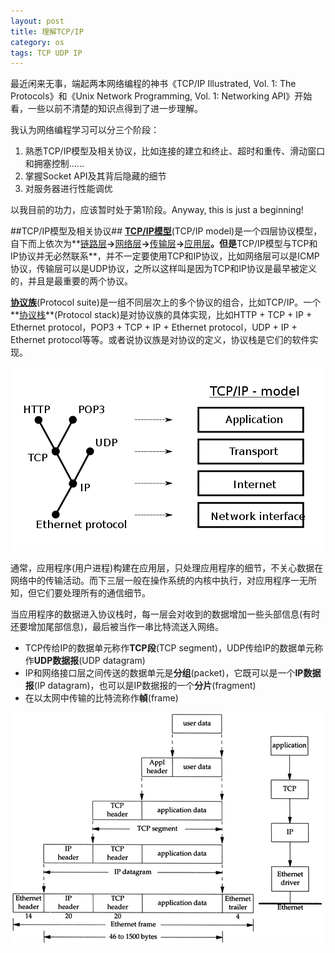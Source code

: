 ```yaml
---
layout: post
title: 理解TCP/IP
category: os
tags: TCP UDP IP
---
```


最近闲来无事，端起两本网络编程的神书《TCP/IP Illustrated, Vol. 1: The Protocols》和《Unix Network Programming, Vol. 1: Networking API》开始看，一些以前不清楚的知识点得到了进一步理解。

我认为网络编程学习可以分三个阶段：

1. 熟悉TCP/IP模型及相关协议，比如连接的建立和终止、超时和重传、滑动窗口和拥塞控制……
2. 掌握Socket API及其背后隐藏的细节
3. 对服务器进行性能调优

以我目前的功力，应该暂时处于第1阶段。Anyway, this is just a beginning!

##TCP/IP模型及相关协议##
**[TCP/IP模型](http://en.wikipedia.org/wiki/TCP/IP)**(TCP/IP model)是一个四层协议模型，自下而上依次为**[链路层](http://en.wikipedia.org/wiki/Link_layer)**→**[网络层](http://en.wikipedia.org/wiki/Internet_layer)**→**[传输层](http://en.wikipedia.org/wiki/Transport_layer)**→**[应用层](http://en.wikipedia.org/wiki/Application_layer)**。但是**TCP/IP模型与TCP和IP协议并无必然联系**，并不一定要使用TCP和IP协议，比如网络层可以是ICMP协议，传输层可以是UDP协议，之所以这样叫是因为TCP和IP协议是最早被定义的，并且是最重要的两个协议。

**[协议族](http://en.wikipedia.org/wiki/Internet_protocol_suite)**(Protocol suite)是一组不同层次上的多个协议的组合，比如TCP/IP。一个**[协议栈](http://en.wikipedia.org/wiki/Protocol_stack)**(Protocol stack)是对协议族的具体实现，比如HTTP + TCP + IP + Ethernet protocol，POP3 + TCP + IP + Ethernet protocol，UDP + IP + Ethernet protocol等等。或者说协议族是对协议的定义，协议栈是它们的软件实现。

![Prototols in relation to TCP/IP model](/images/protocols-in-relation-to-tcp-ip-model.png)

通常，应用程序(用户进程)构建在应用层，只处理应用程序的细节，不关心数据在网络中的传输活动。而下三层一般在操作系统的内核中执行，对应用程序一无所知，但它们要处理所有的通信细节。

当应用程序的数据进入协议栈时，每一层会对收到的数据增加一些头部信息(有时还要增加尾部信息)，最后被当作一串比特流送入网络。

* TCP传给IP的数据单元称作**TCP段**(TCP segment)，UDP传给IP的数据单元称作**UDP数据报**(UDP datagram)
* IP和网络接口层之间传送的数据单元是**分组**(packet)，它既可以是一个**IP数据报**(IP datagram)，也可以是IP数据报的一个**分片**(fragment)
* 在以太网中传输的比特流称作**幀**(frame)

![Encapsulation of data as it goes down the protocol stack](/images/protocol-stack-data-encapsulation.gif)
